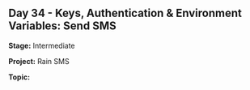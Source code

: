 ## Day 34 - Keys, Authentication & Environment Variables: Send SMS

**Stage:** Intermediate

**Project:** Rain SMS

**Topic:**
